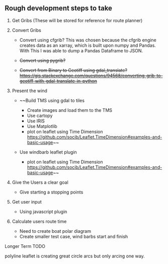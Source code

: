 ## Rough development steps to take

1) Get Gribs (These will be stored for reference for route planner)
2) Convert Gribs
   * Convert using cfgrib?
     This was chosen because the cfgrib engine creates data as an xarray, which is built upon numpy and Pandas. With
     This I was able to dump a Pandas Dataframe to JSON. 
     
   * ~~Convert using pygrib?~~
     
   * ~~Convert from Binary to Geotiff using gdal_translate?     
      https://gis.stackexchange.com/questions/94568/converting-grib-to-geotiff-with-gdal-translate-in-python~~

   
3) Present the wind
    * ~~Build TMS using gdal to tiles
        * Create images and load them to the TMS
        * Use cartopy
        * Use IRIS
        * Use Matplotlib 
        * plot on leaflet using Time Dimension
        https://github.com/socib/Leaflet.TimeDimension#examples-and-basic-usage~~
          
    * Use windbarb leaflet plugin
        * plot on leaflet using Time Dimension
        https://github.com/socib/Leaflet.TimeDimension#examples-and-basic-usage~~
          
4) Give the Users a clear goal
    * Give starting a stopping points
    
5) Get user input
    * Using javascript plugin
    
6) Calculate users route time
    * Need to create boat polar diagram 
    * Create smaller test case, wind barbs start and finish
    

Longer Term TODO

polyline leaflet is creating great circle arcs but only arcing one way. 

